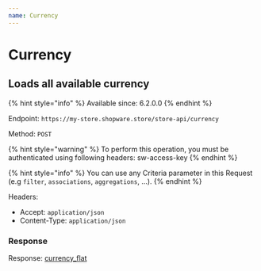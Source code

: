 ```yaml
---
name: Currency
---
```


# Currency

## Loads all available currency

{% hint style="info" %}
Available since: 6.2.0.0
{% endhint %}

Endpoint: `https://my-store.shopware.store/store-api/currency`

Method: `POST`

{% hint style="warning" %}
To perform this operation, you must be authenticated using following headers:
sw-access-key
{% endhint %}

{% hint style="info" %}
You can use any Criteria parameter in this Request (e.g `filter`, `associations`, `aggregations`, ...).
{% endhint %}

Headers:

- Accept: `application/json`
- Content-Type: `application/json`

### Response

Response: [currency_flat](/schema/currency_flat.md)
